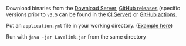 Download binaries from the [Download Server](https://repo.arbjerg.dev/artifacts/lavalink/), [GitHub releases](https://github.com/lavalink-devs/Lavalink/releases) (specific versions prior to `v3.5` can be found in the [CI Server](https://ci.fredboat.com/viewLog.html?buildId=lastSuccessful&buildTypeId=Lavalink_Build&tab=artifacts&guest=1))
or [GitHub actions](https://github.com/lavalink-devs/Lavalink/actions).

Put an `application.yml` file in your working directory. ([Example here](index.md#example-applicationyml))

Run with `java -jar Lavalink.jar` from the same directory
